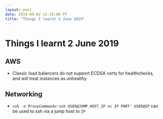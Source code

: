 ```yaml
---
layout: post
date: 2019-09-02 12:10:00 PT
title: "Things I learnt 2 June 2019"
---
```


# Things I learnt 2 June 2019
## AWS
* Classic load balancers do not support ECDSA certs for healthchecks, and will treat instances as unhealthy

## Networking
* `ssh -o ProxyCommand='ssh USER@JUMP_HOST_IP nc IP PORT' USER@IP` can be used to ssh via a jump host to `IP`
